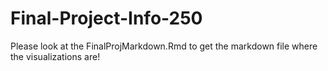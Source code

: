 # Final-Project-Info-250

Please look at the FinalProjMarkdown.Rmd to get the markdown file where the visualizations are!
